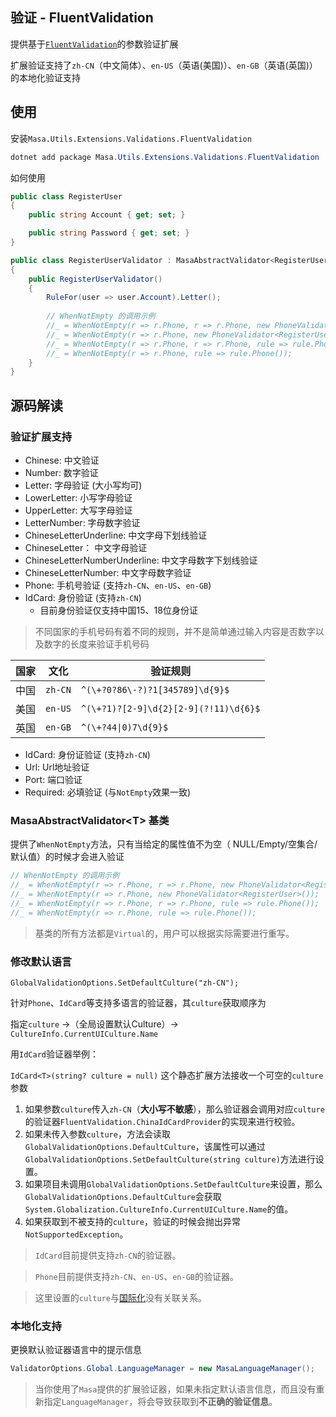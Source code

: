 ## 验证 - FluentValidation

提供基于[`FluentValidation`](https://www.nuget.org/packages/FluentValidation)的参数验证扩展

扩展验证支持了`zh-CN`（中文简体）、`en-US`（英语(美国)）、`en-GB`（英语(英国)）的本地化验证支持

## 使用

安装`Masa.Utils.Extensions.Validations.FluentValidation`

``` powershell
dotnet add package Masa.Utils.Extensions.Validations.FluentValidation
```

如何使用

```csharp
public class RegisterUser
{
    public string Account { get; set; }

    public string Password { get; set; }
}

public class RegisterUserValidator : MasaAbstractValidator<RegisterUser>
{
    public RegisterUserValidator()
    {
        RuleFor(user => user.Account).Letter();
        
        // WhenNotEmpty 的调用示例
        //_ = WhenNotEmpty(r => r.Phone, r => r.Phone, new PhoneValidator<RegisterUser>());
        //_ = WhenNotEmpty(r => r.Phone, new PhoneValidator<RegisterUser>());
        //_ = WhenNotEmpty(r => r.Phone, r => r.Phone, rule => rule.Phone());
        //_ = WhenNotEmpty(r => r.Phone, rule => rule.Phone());
    }
}
```

## 源码解读

### 验证扩展支持

* Chinese: 中文验证
* Number: 数字验证
* Letter: 字母验证 (大小写均可)
* LowerLetter: 小写字母验证
* UpperLetter: 大写字母验证
* LetterNumber: 字母数字验证
* ChineseLetterUnderline: 中文字母下划线验证
* ChineseLetter： 中文字母验证
* ChineseLetterNumberUnderline: 中文字母数字下划线验证
* ChineseLetterNumber: 中文字母数字验证
* Phone: 手机号验证 (支持`zh-CN`、`en-US`、`en-GB`)
* IdCard: 身份验证 (支持`zh-CN`)
  * 目前身份验证仅支持中国15、18位身份证

> 不同国家的手机号码有着不同的规则，并不是简单通过输入内容是否数字以及数字的长度来验证手机号码

<div class="custom-table">

|  国家  | 文化 | 验证规则  |
|  ----  | ----  | ----  |
| 中国 | `zh-CN` | `^(\+?0?86\-?)?1[345789]\d{9}$` |
| 美国 | `en-US` | `^(\+?1)?[2-9]\d{2}[2-9](?!11)\d{6}$` |
| 英国 | `en-GB` | `^(\+?44\|0)7\d{9}$` |

</div>

* IdCard: 身份证验证 (支持`zh-CN`)
* Url: Url地址验证
* Port: 端口验证
* Required: 必填验证 (与`NotEmpty`效果一致)

### MasaAbstractValidator&lt;T&gt; 基类

提供了`WhenNotEmpty`方法，只有当给定的属性值不为空（ NULL/Empty/空集合/默认值）的时候才会进入验证

```csharp
// WhenNotEmpty 的调用示例
//_ = WhenNotEmpty(r => r.Phone, r => r.Phone, new PhoneValidator<RegisterUser>());
//_ = WhenNotEmpty(r => r.Phone, new PhoneValidator<RegisterUser>());
//_ = WhenNotEmpty(r => r.Phone, r => r.Phone, rule => rule.Phone());
//_ = WhenNotEmpty(r => r.Phone, rule => rule.Phone());
```

> 基类的所有方法都是`Virtual`的，用户可以根据实际需要进行重写。

### 修改默认语言

`GlobalValidationOptions.SetDefaultCulture("zh-CN");`

针对`Phone`、`IdCard`等支持多语言的验证器，其`culture`获取顺序为

指定`culture` ->（全局设置默认Culture）-> `CultureInfo.CurrentUICulture.Name`

用`IdCard`验证器举例：

  `IdCard<T>(string? culture = null)` 这个静态扩展方法接收一个可空的`culture`参数

  1. 如果参数`culture`传入`zh-CN`（**大小写不敏感**），那么验证器会调用对应`culture`的验证器`FluentValidation.ChinaIdCardProvider`的实现来进行校验。
  2. 如果未传入参数`culture`，方法会读取 `GlobalValidationOptions.DefaultCulture`，该属性可以通过`GlobalValidationOptions.SetDefaultCulture(string culture)`方法进行设置。
  3. 如果项目未调用`GlobalValidationOptions.SetDefaultCulture`来设置，那么`GlobalValidationOptions.DefaultCulture`会获取`System.Globalization.CultureInfo.CurrentUICulture.Name`的值。
  4. 如果获取到不被支持的`culture`，验证的时候会抛出异常 `NotSupportedException`。

>`IdCard`目前提供支持`zh-CN`的验证器。

>`Phone`目前提供支持`zh-CN`、`en-US`、`en-GB`的验证器。

> 这里设置的`culture`与[国际化](/framework/building-blocks/globalization/overview)没有关联关系。

### 本地化支持

更换默认验证器语言中的提示信息

```csharp
ValidatorOptions.Global.LanguageManager = new MasaLanguageManager();
```

> 当你使用了`Masa`提供的扩展验证器，如果未指定默认语言信息，而且没有重新指定`LanguageManager`，将会导致获取到**不正确的验证信息**。
